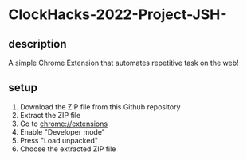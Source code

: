 # ClockHacks-2022-Project-JSH-

## description
A simple Chrome Extension that automates repetitive task on the web!

## setup
1. Download the ZIP file from this Github repository
2. Extract the ZIP file
3. Go to [chrome://extensions](chrome://extensions)
4. Enable "Developer mode"
5. Press "Load unpacked"
6. Choose the extracted ZIP file 